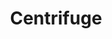 ---
blog: https://medium.com/centrifuge
git: https://github.com/centrifuge
logohandle: centrifugeio
sort: centrifuge
title: Centrifuge
twitter: https://x.com/centrifuge
website: https://centrifuge.io/
---